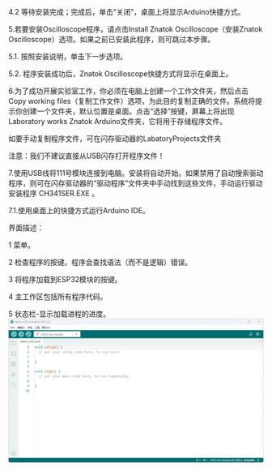 4.2 等待安装完成；完成后，单击“关闭”，桌面上将显示Arduino快捷方式。

5.若要安装Oscilloscope程序，请点击Install Znatok Oscilloscope（安装Znatok Oscilloscope）选项。如果之前已安装此程序，则可跳过本步骤。

5.1. 按照安装说明，单击下一步选项。

5.2. 程序安装成功后，Znatok Oscilloscope快捷方式将显示在桌面上。

6.为了成功开展实验室工作，你必须在电脑上创建一个工作文件夹，然后点击Copy working files（复制工作文件）选项，为此目的复制正确的文件。系统将提示你创建一个文件夹，默认位置是桌面。点击“选择”按键，屏幕上将出现Laboratory works Znatok Arduino文件夹，它将用于存储程序文件。

如要手动复制程序文件，可在闪存驱动器的LabatoryProjects文件夹

注意：我们不建议直接从USB闪存打开程序文件！

7.使用USB线将111号模块连接到电脑。安装将自动开始。如果禁用了自动搜索驱动程序，则可在闪存驱动器的“驱动程序”文件夹中手动找到这些文件，手动运行驱动安装程序 CH341SER.EXE 。

7.1.使用桌面上的快捷方式运行Arduino IDE。

界面描述：

1 菜单。

2 检查程序的按键。程序会查找语法（而不是逻辑）错误。

3 将程序加载到ESP32模块的按键。

4 主工作区包括所有程序代码。

5 状态栏-显示加载进程的进度。
![](031p1.png)